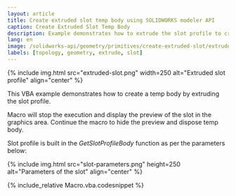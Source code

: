```yaml
---
layout: article
title: Create extruded slot temp body using SOLIDWORKS modeler API
caption: Create Extruded Slot Temp Body
description: Example demonstrates how to extrude the slot profile to create a temp body using SOLIDWORKS API and IModeler interface
lang: en
image: /solidworks-api/geometry/primitives/create-extruded-slot/extruded-slot.png
labels: [topology, geometry, extrude, slot]
---
```

{% include img.html src="extruded-slot.png" width=250 alt="Extruded slot profile" align="center" %}

This VBA example demonstrates how to create a temp body by extruding the slot profile.

Macro will stop the execution and display the preview of the slot in the graphics area. Continue the macro to hide the preview and dispose temp body.

Slot profile is built in the *GetSlotProfileBody* function as per the parameters below:

{% include img.html src="slot-parameters.png" height=250 alt="Parameters of the slot" align="center" %}

{% include_relative Macro.vba.codesnippet %}

